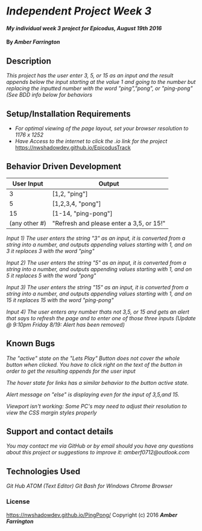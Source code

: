 # _Independent Project Week 3_

#### _My individual week 3 project for Epicodus, August 19th 2016_

#### By _**Amber Farrington**_

## Description

_This project has the user enter 3, 5, or 15 as an input and the result appends below the input starting at the value 1 and going to the number but replacing the inputted number with the word "ping","pong", or "ping-pong"(See BDD info below for behaviors_

## Setup/Installation Requirements

* _For optimal viewing of the page layout, set your browser resolution to 1176 x 1252_
* _Have Access to the internet to click the .io link for the project_
https://nwshadowdev.github.io/EpicodusTrack

## Behavior Driven Development

User Input    | Output  
------------- | -------------
3             | [1,2, "ping"]           
5             | [1,2,3,4, "pong"]
15            | [1-14, "ping-pong"]
(any other #) | "Refresh and please enter a 3,5, or 15!"

_Input 1) The user enters the string "3" as an input, it is converted from a string into a number, and outputs appending values starting with 1, and on 3 it replaces 3 with the word "ping"_

_Input 2) The user enters the string "5" as an input, it is converted from a string into a number, and outputs appending values starting with 1, and on 5 it replaces 5 with the word "pong"_

_Input 3) The user enters the string "15" as an input, it is converted from a string into a number, and outputs appending values starting with 1, and on 15 it replaces 15 with the word "ping-pong"_

_Input 4) The user enters any number thats not 3,5, or 15 and gets an alert that says to refresh the page and to enter one of those three inputs_ _*(Update @ 9:10pm Friday 8/19: Alert has been removed)*_

## Known Bugs

_The "active" state on the "Lets Play" Button does not cover the whole button when clicked. You have to click right on the text of the button in order to get the resulting appends for the user input_

_The hover state for links has a similar behavior to the button active state._

_Alert message on "else" is displaying even for the input of 3,5,and 15._

_Viewport isn't working: Some PC's may need to adjust their resolution to view the CSS margin styles properly_

## Support and contact details

_You may contact me via GitHub or by email should you have any questions about this project or suggestions to improve it:
amberf0712@outlook.com_

## Technologies Used

_Git Hub_
_ATOM (Text Editor)_
_Git Bash for Windows_
_Chrome Browser_

### License
https://nwshadowdev.github.io/PingPong/
Copyright (c) 2016 **_Amber Farrington_**
